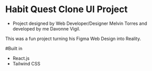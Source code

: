 # Habit Quest Clone UI Project

- Project designed by Web Developer/Designer Melvin Torres and developed by me Davonne Vigil.

This was a fun project turning his Figma Web Design into Reality.

#Built in

- React.js
- Tailwind CSS
